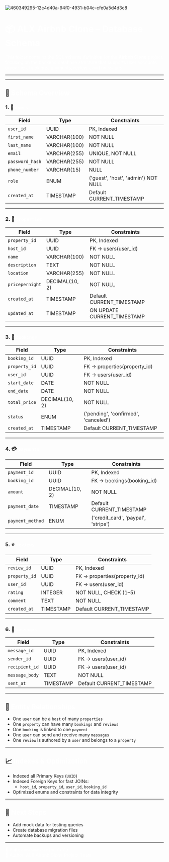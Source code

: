 ![460349295-12c4d40a-94f0-4931-b04c-cfe0a5d4d3c8](https://github.com/user-attachments/assets/b97c2092-20fa-4962-b64a-e476ad7b672a)


<h1 style="color:white">📦 ALX Airbnb Clone – Database Schema</h1>

<p><span style="color:white">
This folder contains the SQL schema definition for the <strong>Airbnb Clone</strong> project, focusing on the backend database structure that supports user accounts, properties, bookings, payments, reviews, and messages.
</span></p>

---

---

## 🧠 <span style="color:white">Schema Overview</span>

### 1. 🧍 <span style="color:white">`users`</span>

| Field           | Type              | Constraints                     |
|----------------|-------------------|---------------------------------|
| `user_id`       | UUID              | PK, Indexed                     |
| `first_name`    | VARCHAR(100)      | NOT NULL                        |
| `last_name`     | VARCHAR(100)      | NOT NULL                        |
| `email`         | VARCHAR(255)      | UNIQUE, NOT NULL                |
| `password_hash` | VARCHAR(255)      | NOT NULL                        |
| `phone_number`  | VARCHAR(15)       | NULL                            |
| `role`          | ENUM              | ('guest', 'host', 'admin') NOT NULL |
| `created_at`    | TIMESTAMP         | Default CURRENT_TIMESTAMP       |

---

### 2. 🏡 <span style="color:white">`properties`</span>

| Field           | Type              | Constraints                             |
|----------------|-------------------|-----------------------------------------|
| `property_id`   | UUID              | PK, Indexed                             |
| `host_id`       | UUID              | FK → users(user_id)                     |
| `name`          | VARCHAR(100)      | NOT NULL                                |
| `description`   | TEXT              | NOT NULL                                |
| `location`      | VARCHAR(255)      | NOT NULL                                |
| `pricepernight` | DECIMAL(10, 2)    | NOT NULL                                |
| `created_at`    | TIMESTAMP         | Default CURRENT_TIMESTAMP               |
| `updated_at`    | TIMESTAMP         | ON UPDATE CURRENT_TIMESTAMP             |

---

### 3. 📅 <span style="color:white">`bookings`</span>

| Field           | Type              | Constraints                             |
|----------------|-------------------|-----------------------------------------|
| `booking_id`    | UUID              | PK, Indexed                             |
| `property_id`   | UUID              | FK → properties(property_id)            |
| `user_id`       | UUID              | FK → users(user_id)                     |
| `start_date`    | DATE              | NOT NULL                                |
| `end_date`      | DATE              | NOT NULL                                |
| `total_price`   | DECIMAL(10, 2)    | NOT NULL                                |
| `status`        | ENUM              | ('pending', 'confirmed', 'canceled')    |
| `created_at`    | TIMESTAMP         | Default CURRENT_TIMESTAMP               |

---

### 4. 💳 <span style="color:white">`payments`</span>

| Field           | Type              | Constraints                             |
|----------------|-------------------|-----------------------------------------|
| `payment_id`    | UUID              | PK, Indexed                             |
| `booking_id`    | UUID              | FK → bookings(booking_id)               |
| `amount`        | DECIMAL(10, 2)    | NOT NULL                                |
| `payment_date`  | TIMESTAMP         | Default CURRENT_TIMESTAMP               |
| `payment_method`| ENUM              | ('credit_card', 'paypal', 'stripe')     |

---

### 5. ⭐ <span style="color:white">`reviews`</span>

| Field           | Type              | Constraints                             |
|----------------|-------------------|-----------------------------------------|
| `review_id`     | UUID              | PK, Indexed                             |
| `property_id`   | UUID              | FK → properties(property_id)            |
| `user_id`       | UUID              | FK → users(user_id)                     |
| `rating`        | INTEGER           | NOT NULL, CHECK (1–5)                   |
| `comment`       | TEXT              | NOT NULL                                |
| `created_at`    | TIMESTAMP         | Default CURRENT_TIMESTAMP               |

---

### 6. 💬 <span style="color:white">`messages`</span>

| Field           | Type              | Constraints                             |
|----------------|-------------------|-----------------------------------------|
| `message_id`    | UUID              | PK, Indexed                             |
| `sender_id`     | UUID              | FK → users(user_id)                     |
| `recipient_id`  | UUID              | FK → users(user_id)                     |
| `message_body`  | TEXT              | NOT NULL                                |
| `sent_at`       | TIMESTAMP         | Default CURRENT_TIMESTAMP               |

---

## 🔗 <span style="color:white">Entity Relationships</span>

- One `user` can be a `host` of many `properties`
- One `property` can have many `bookings` and `reviews`
- One `booking` is linked to one `payment`
- One `user` can send and receive many `messages`
- One `review` is authored by a `user` and belongs to a `property`

---

## 📈 <span style="color:white">Indexes & Optimization</span>

- Indexed all Primary Keys (`UUID`)
- Indexed Foreign Keys for fast JOINs:
  - `host_id`, `property_id`, `user_id`, `booking_id`
- Optimized enums and constraints for data integrity

---

## 🚀 <span style="color:white">Next Steps</span>

- Add mock data for testing queries
- Create database migration files
- Automate backups and versioning

---

<span style="color:white">📂 Path: <code>database-script-0x01/</code>  
📄 Author: ALX Airbnb Clone Project Team</span>

  
